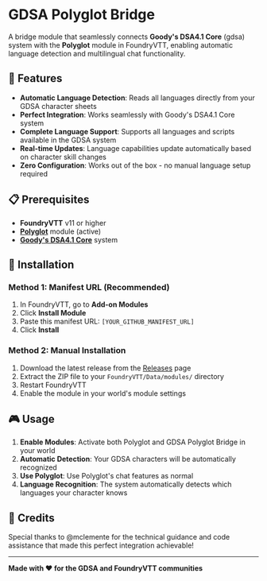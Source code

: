 # GDSA Polyglot Bridge

A bridge module that seamlessly connects **Goody's DSA4.1 Core** (gdsa) system with the **Polyglot** module in FoundryVTT, enabling automatic language detection and multilingual chat functionality.

## 🌟 Features

- **Automatic Language Detection**: Reads all languages directly from your GDSA character sheets
- **Perfect Integration**: Works seamlessly with Goody's DSA4.1 Core system
- **Complete Language Support**: Supports all languages and scripts available in the GDSA system
- **Real-time Updates**: Language capabilities update automatically based on character skill changes
- **Zero Configuration**: Works out of the box - no manual language setup required

## 📋 Prerequisites

- **FoundryVTT** v11 or higher
- **[Polyglot](https://foundryvtt.com/packages/polyglot)** module (active)
- **[Goody's DSA4.1 Core](https://foundryvtt.com/packages/gdsa)** system

## 🚀 Installation

### Method 1: Manifest URL (Recommended)
1. In FoundryVTT, go to **Add-on Modules**
2. Click **Install Module**
3. Paste this manifest URL: `[YOUR_GITHUB_MANIFEST_URL]`
4. Click **Install**

### Method 2: Manual Installation
1. Download the latest release from the [Releases](../../releases) page
2. Extract the ZIP file to your `FoundryVTT/Data/modules/` directory
3. Restart FoundryVTT
4. Enable the module in your world's module settings

## 🎮 Usage

1. **Enable Modules**: Activate both Polyglot and GDSA Polyglot Bridge in your world
2. **Automatic Detection**: Your GDSA characters will be automatically recognized
3. **Use Polyglot**: Use Polyglot's chat features as normal
4. **Language Recognition**: The system automatically detects which languages your character knows

## 🤝 Credits

Special thanks to @mclemente for the technical guidance and code assistance that made this perfect integration achievable!

---

**Made with ❤️ for the GDSA and FoundryVTT communities**
